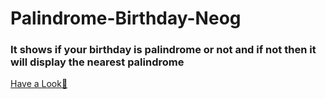 # Palindrome-Birthday-Neog
<h3>It shows if your birthday is palindrome or not and if not then it will display the nearest palindrome</h3>
<a href="https://deepak-kamat-palindrome-birthday.netlify.app/">Have a Look🚀
